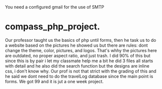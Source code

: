 You need a configured gmail for the use of SMTP

# compass_php_project.
Our professor taught us the basics of php until forms,
then he task us to do a website based on the pictures he showed us
but there are rules: dont change the theme, color, pictures, and logos. 
That's whhy the pictures here are outdated, no proper aspect ratio, and just trash.
I did 90% of this but since this is by pair  i let my classmate help me a bit he did 3 files all starts with detail and he also did the search function but the designs are inline css, i don't know why.
Our prof is not that strict with the grading of this and he said we dont need to do the travelLog database since the main point is forms. We got 99 and it is jut a one week project.
